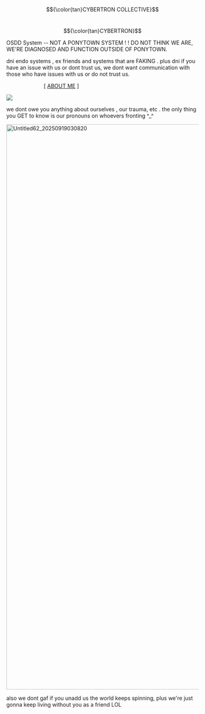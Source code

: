 $${\color{tan}CYBERTRON COLLECTIVE}$$

&emsp; &emsp; &emsp; &emsp;&emsp; &emsp; &emsp; &emsp; &emsp; &emsp;&emsp; &emsp; &emsp; &emsp; &emsp; &emsp; &emsp; &emsp; &emsp; &emsp; &emsp; &emsp; &emsp;   $${\color{tan}CYBERTRON}$$

OSDD System -- NOT A PONYTOWN SYSTEM ! ! DO NOT THINK WE ARE, WE'RE DIAGNOSED AND FUNCTION OUTSIDE OF PONYTOWN.

dni endo systems , ex friends and systems that are FAKING . plus dni if you have an issue with us or dont trust us, we dont want communication with those who have issues with us or do not trust us.

&emsp;&emsp;&emsp;&emsp;&emsp;&emsp;&emsp;[ [ABOUT ME](https://rentry.co/pvkyrfmr) ] 

![](https://komarev.com/ghpvc/?username=ELLERN4TE&color=000000&label=AUTOBOTS&style=for-the-badge)

we dont owe you anything about ourselves , our trauma, etc . the only thing you GET to know is our pronouns on whoevers fronting ^_^

<img width="1200" height="1478" alt="Untitled62_20250919030820" src="https://github.com/user-attachments/assets/bb516d02-8093-4e20-8f82-b51d3300e999" />

also we dont gaf if you unadd us the world keeps spinning, plus we're just gonna keep living without you as a friend LOL
